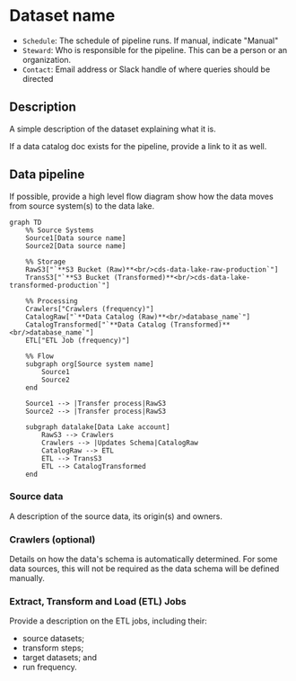 # Dataset name

* `Schedule`: The schedule of pipeline runs. If manual, indicate "Manual"
* `Steward`: Who is responsible for the pipeline. This can be a person or an organization.
* `Contact`: Email address or Slack handle of where queries should be directed

## Description

A simple description of the dataset explaining what it is. 

If a data catalog doc exists for the pipeline, provide a link to it as well.

## Data pipeline

If possible, provide a high level flow diagram show how the data moves from source system(s) to the data lake.

```mermaid
graph TD
    %% Source Systems
    Source1[Data source name]
    Source2[Data source name]
    
    %% Storage
    RawS3["`**S3 Bucket (Raw)**<br/>cds-data-lake-raw-production`"]
    TransS3["`**S3 Bucket (Transformed)**<br/>cds-data-lake-transformed-production`"]
    
    %% Processing
    Crawlers["Crawlers (frequency)"]
    CatalogRaw["`**Data Catalog (Raw)**<br/>database_name`"]
    CatalogTransformed["`**Data Catalog (Transformed)**<br/>database_name`"]
    ETL["ETL Job (frequency)"]

    %% Flow
    subgraph org[Source system name]
        Source1
        Source2
    end

    Source1 --> |Transfer process|RawS3
    Source2 --> |Transfer process|RawS3

    subgraph datalake[Data Lake account]
        RawS3 --> Crawlers
        Crawlers --> |Updates Schema|CatalogRaw
        CatalogRaw --> ETL
        ETL --> TransS3
        ETL --> CatalogTransformed
    end
```

### Source data

A description of the source data, its origin(s) and owners.

### Crawlers (optional)

Details on how the data's schema is automatically determined.  For some data sources, this will not be required as the data schema will be defined manually.

### Extract, Transform and Load (ETL) Jobs

Provide a description on the ETL jobs, including their:

- source datasets;
- transform steps;
- target datasets; and
- run frequency.
